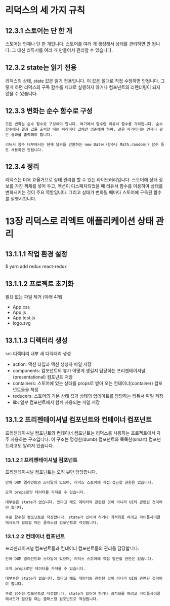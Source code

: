# 리덕스의 세 가지 규칙

## 12.3.1 스토어는 단 한 개
<div>
    스토어는 언제나 단 한 개입니다. 스토어를 여러 개 생성해서 상태를 관리하면 안 됩니다. 그 대신 리듀서를 여러 개 만들어서 관리할 수 있습니다.
</div>


## 12.3.2 state는 읽기 전용
<div>
    리덕스의 상태, state 값은 읽기 전용입니다. 이 값은 절대로 직접 수정하면 안됩니다. 그렇게 하면 리덕스의 구독 함수를 제대로 실행하지 않거나 컴포넌트의 리렌더링이 되지 않을 수 있습니다.
</div>


## 12.3.3 변화는 순수 함수로 구성
<div>

    모든 변화는 순수 함수로 구성해야 합니다. 여기에서 함수란 리듀서 함수를 가리킵니다. 순수 함수에서 결과 값을 출력할 때는 파라미터 값에만 의존해야 하며, 같은 파라미터는 언제나 같은 결과를 출력해야 합니다.

    리듀서 함수 내부에서는 현재 날짜를 반환하는 new Date()함수나 Math.random() 함수 등도 사용하면 안됩니다.
</div>


## 12.3.4 정리
<div>
    리덕스는 더욱 효율거으로 상태 관리를 할 수 있는 라이브러리입니다. 스토어에 상태 정보를 가진 객체를 넣어 두고, 액션이 디스패치되었을 때 리듀서 함수를 이용하여 상태를 변화시키는 것이 주요 역할입니다. 그리고 상태가 변화될 때마다 스토어에 구독된 함수를 실행시킵니다.
</div>


# 13장 리덕스로 리엑트 애플리케이션 상태 관리
## 13.1.1.1 작업 환경 설정
$ yarn add redux react-redux

## 13.1.1.2 프로젝트 초기화
<div>
    <div>필요 없는 파일 제거 (아래 4개)</div>
    <ul>
        <li>App.css</li>
        <li>App.js</li>
        <li>App.test.js</li>
        <li>logo.svg</li>
    </ul>
</div>

## 13.1.1.3 디렉터리 생성
<div>
    <div>src 디렉터리 내부 새 디렉터리 생성</div>
    <ul>
        <li>action: 액션 타입과 액션 생성자 파일 저장</li>
        <li>components: 컴포넌트의 뷰가 어떻게 생길지 담당하는 프리젠테이셔널(presentational) 컴포넌트 저장</li>
        <li>containers: 스토어에 있는 상태를 props로 받아 오는 컨테이너(container) 컴포넌트들을 저장</li>
        <li>reducers: 스토어의 기본 상태 값과 상태의 업데이트를 담당하는 리듀서 파일 저장</li>
        <li>lib: 일부 컴포넌트에서 함께 사용되는 파일 저장</li>
    </ul>
</div>


## 13.1.2 프리젠테이셔널 컴포넌트와 컨테이너 컴포넌트
<div>
    프리젠테이셔널 컴포넌트와 컨테이너 컴포넌트는 리덕스를 사용하는 프로젝트에서 자주 사용하는 구조입니다. 이 구조는 멍청한(dumb) 컴포넌트와 똑똑한(smart) 컴포넌트라고도 알려져 있습니다.
</div>

### 13.1.2.1 프리젠테이셔널 컴포넌트
<div>
    프리젠테이셔널 컴포넌트는 오직 뷰만 담당합니다.

    안에 DOM 엘리먼트와 스타일이 있으며, 리덕스 스토어에 직접 접근할 권한은 없습니다.

    오직 props로만 데이터를 가져올 수 있습니다.

    대부분은 state가 없습니다. 있다고 해도 데이터와 관련된 것이 아니라 UI와 관련된 것이어야 합니다.

    주로 함수형 컴포넌트로 작성합니다. state가 있어야 하거나 최적화를 하려고 라이플사이클 메서드가 필요할 때는 클래스형 컴포넌트로 작성됩니다.
</div>

### 13.1.2.2 컨테이너 컴포넌트
<div>
    프리젠테이셔널 컴포넌트들과 컨테이너 컴포넌트들의 관리를 담당합니다.

    안에 DOM 엘리먼트와 스타일이 있으며, 리덕스 스토어에 직접 접근할 권한은 없습니다.

    오직 props로만 데이터를 가져올 수 있습니다.

    대부분은 state가 없습니다. 있다고 해도 데이터와 관련된 것이 아니라 UI와 관련된 것이어야 합니다.

    주로 함수형 컴포넌트로 작성합니다. state가 있어야 하거나 최적화를 하려고 라이플사이클 메서드가 필요할 때는 클래스형 컴포넌트로 작성됩니다.
</div>

